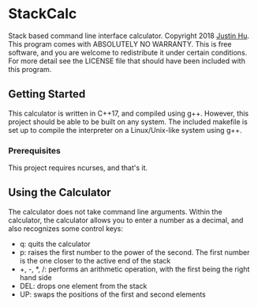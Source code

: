 # StackCalc

Stack based command line interface calculator.
Copyright 2018 [Justin Hu](mailto:justin.hu@alumni.ubc.ca).
This program comes with ABSOLUTELY NO WARRANTY. This is free software, and you are welcome to redistribute it under certain conditions. For more detail see the  LICENSE file that should have been included with this program.

## Getting Started

This calculator is written in C++17, and compiled using g++. However, this project should be able to be built on any system. The included makefile is set up to compile the interpreter on a Linux/Unix-like system using g++.

### Prerequisites

This project requires ncurses, and that's it.

## Using the Calculator

The calculator does not take command line arguments. Within the calculator, the calculator allows you to enter a number as a decimal, and also recognizes some control keys:

* q: quits the calculator
* p: raises the first number to the power of the second. The first number is the one closer to the active end of the stack
* +, -, *, /: performs an arithmetic operation, with the first being the right hand side
* DEL: drops one element from the stack
* UP: swaps the positions of the first and second elements